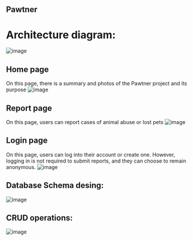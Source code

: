 ## Pawtner


# Architecture diagram:


![image](https://github.com/user-attachments/assets/67f9de41-f8fc-4f51-ab6f-51b5590e615d)

## Home page
On this page, there is a summary and photos of the Pawtner project and its purpose
![image](https://github.com/user-attachments/assets/a50d4dbc-4ce5-434f-b7b9-3aa09c3a9fe8)

## Report page
On this page, users can report cases of animal abuse or lost pets 
![image](https://github.com/user-attachments/assets/e7ce69d8-551f-4179-9b05-f0e7c675d4a6)


## Login page
On this page, users can log into their account or create one. However, logging in is not required to submit reports, and they can choose to remain anonymous. 
![image](https://github.com/user-attachments/assets/46c9ae22-de0c-4269-93ae-9677460ee681)



## Database Schema desing:

![image](https://github.com/user-attachments/assets/e5936586-21d6-4bef-9343-bf3d522390b0)

## CRUD operations:

![image](https://github.com/user-attachments/assets/ebed464b-d31a-4168-b64b-f42c648a2b68)


